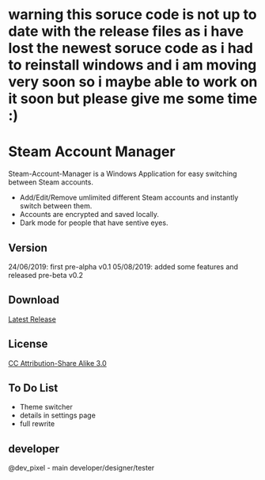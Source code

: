 # warning this soruce code is not up to date with the release files as i have lost the newest soruce code as i had to reinstall windows and i am moving very soon so i maybe able to work on it soon but please give me some time :) #



# Steam Account Manager ##

Steam-Account-Manager is a Windows Application for easy switching between Steam accounts.

- Add/Edit/Remove umlimited different Steam accounts and instantly switch between them.
- Accounts are encrypted and saved locally.
- Dark mode for people that have sentive eyes.

## Version ##
24/06/2019: first pre-alpha v0.1
05/08/2019: added some features and released pre-beta v0.2

## Download ##

[Latest Release](https://github.com/devpixel12/steam-account-manager/releases/latest)

## License ##

[CC Attribution-Share Alike 3.0](http://creativecommons.org/licenses/by-sa/3.0/)

## To Do List ##
- Theme switcher
- details in settings page
- full rewrite

## developer ##
@dev_pixel - main developer/designer/tester


